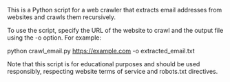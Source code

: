 This is a Python script for a web crawler that extracts email addresses from websites and crawls them recursively. 

To use the script, specify the URL of the website to crawl and the output file using the -o option. For example:

python crawl_email.py https://example.com -o extracted_email.txt

Note that this script is for educational purposes and should be used responsibly, respecting website terms of service and robots.txt directives.
